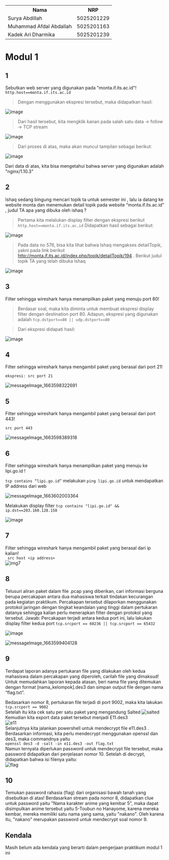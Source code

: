 
<table>
<tr>
<th>Nama</th>
<th>NRP </th>
</tr>
<tr>
<td>Surya Abdillah</td>
<td>5025201229 </td>
</tr>
<tr>
<td>Muhammad Afdal Abdallah</td>
<td>5025201163 </td>
</tr>
<tr>
<td>Kadek Ari Dharmika</td>
<td>5025201239 </td>
</tr>
</table>

# Modul 1

## 1
Sebutkan web server yang digunakan pada "monta.if.its.ac.id"!
```http.host==monta.if.its.ac.id```
> Dengan menggunakan ekspresi tersebut, maka didapatkan hasil:

![image](https://user-images.githubusercontent.com/103357229/192022850-3a94c6ee-7129-4733-9918-1867588207c1.png)

> Dari hasil tersebut, kita mengklik kanan pada salah satu data -> follow -> TCP stream

![image](https://user-images.githubusercontent.com/103357229/192023446-08f99e24-67de-43df-9f13-a8536dc1b834.png)

> Dari proses di atas, maka akan muncul tampilan sebagai berikut:

![image](https://user-images.githubusercontent.com/103357229/192023800-627a76a6-58c5-421a-a768-e9c49b5141b2.png)

Dari data di atas, kita bisa mengetahui bahwa server yang digunakan adalah "nginx/1.10.3"

## 2
Ishaq sedang bingung mencari topik ta untuk semester ini , lalu ia datang ke website monta dan menemukan detail topik pada website “monta.if.its.ac.id” , judul TA apa yang dibuka oleh ishaq ?
> Pertama kita melalukan display filter dengan ekspresi berikut <br>
```http.host==monta.if.its.ac.id```
> Didapatkan hasil sebagai berikut:

![image](https://user-images.githubusercontent.com/103357229/192024891-eaaba41b-379d-4ece-ab7f-ea1805ddc7ac.png)

> Pada data no 576, bisa kita lihat bahwa Ishaq mengakses detailTopik, yakni pada link berikut http://monta.if.its.ac.id/index.php/topik/detailTopik/194 . Berikut judul topik TA yang telah dibuka Ishaq

![image](https://user-images.githubusercontent.com/103357229/192025346-e8600944-ae20-49c0-9889-d96007bc218a.png)

## 3
Filter sehingga wireshark hanya menampilkan paket yang menuju port 80!
> Berdasar soal, maka kita diminta untuk membuat ekspresi display filter dengan destination port 80. Adapun, ekspresi yang digunakan adalah 
```tcp.dstport==80 || udp.dstport==80```

> Dari ekspresi didapati hasil:

![image](https://user-images.githubusercontent.com/103357229/192025676-c8a5e724-ee3e-495c-84a2-6c64f330fa91.png)
## 4
Filter sehingga wireshark hanya mengambil paket yang berasal dari port 21!

```ekspresi: src port 21```

![messageImage_1663598322691](https://user-images.githubusercontent.com/112912351/192091523-54d312e7-b91d-4f83-8832-dfbc18e05575.jpg)

## 5
Filter sehingga wireshark hanya mengambil paket yang berasal dari port 443!

```src port 443```

![messageImage_1663598389318](https://user-images.githubusercontent.com/112912351/192091581-166c87c5-8e0d-4afc-a407-9d4e6cb5e954.jpg)

## 6
Filter sehingga wireshark hanya menampilkan paket yang menuju ke lipi.go.id !

```tcp contains “lipi.go.id”```
melakukan ```ping lipi.go.id``` untuk mendapatkan IP address dari web

![messageImage_1663602003364](https://user-images.githubusercontent.com/112912351/192091620-1fc02204-2b84-4f0e-9fe0-1bcec9e2db2a.jpg)

Melakukan display filter ```tcp contains "lipi.go.id" && ip.dst==203.160.128.158```

![image](https://user-images.githubusercontent.com/112912351/192091727-2e0c4cf4-8c7d-435b-a34a-58cf50a99507.png)

## 7 
Filter sehingga wireshark hanya mengambil paket yang berasal dari ip kalian! <br>
``` src host <ip address>```<br>
![img7](https://drive.google.com/uc?export=view&id=1AgOwdPaj0WR_iGVZ3NPSfr-KsvJH1M8W)

## 8
Telusuri aliran paket dalam file .pcap yang diberikan, cari informasi berguna berupa percakapan antara dua mahasiswa terkait tindakan kecurangan pada kegiatan praktikum. Percakapan tersebut dilaporkan menggunakan protokol jaringan dengan tingkat keandalan yang tinggi dalam pertukaran datanya sehingga kalian perlu menerapkan filter dengan protokol yang tersebut.
Jawab:
Percakapan terjadi antara kedua port ini, lalu lakukan display filter kedua port
```tcp.srcport == 60236 || tcp.srcport == 65432```

![image](https://user-images.githubusercontent.com/112912351/192091800-019fd551-d774-42a5-b82d-9659427e3d9f.png)

![messageImage_1663599404128](https://user-images.githubusercontent.com/112912351/192091763-09982708-47ff-4493-9d49-d807a5c51048.jpg)

## 9
Terdapat laporan adanya pertukaran file yang dilakukan oleh kedua mahasiswa dalam percakapan yang diperoleh, carilah file yang dimaksud! Untuk memudahkan laporan kepada atasan, beri nama file yang ditemukan dengan format [nama_kelompok].des3 dan simpan output file dengan nama “flag.txt”. <br>

Bedasarkan nomor 8, pertukaran file terjadi di port 9002, maka kita lakukan <br>
```tcp.srcport == 9002```<br>
Setelah itu kita cek satu per satu paket yang mengandung Salted
![salted](https://drive.google.com/uc?export=view&id=1btaiWnhaDOrd66_2M0fmQpYZ_i5wuNS5)
<br>
Kemudian kita export data paket tersebut menjadi E11.des3 <br>
![e11](https://drive.google.com/uc?export=view&id=1Eu0pTQpJet1tdYjiuMmajnmFPYjNdImf)<br>
Selanjutnya kita jalankan powershell untuk mendecrypt file e11.des3 . Berdasarkan informasi, kita perlu mendecrypt menggunakan openssl dan des3, maka commandnya yaitu <br>
```openssl des3 -d -salt -in e11.des3 -out flag.txt```
<br>
Namun ternyata diperlukan password untuk mendecrypt file tersebut, maka password didapatkan dari penjelasan nomor 10.
Setelah di decrypt, didapatkan bahwa isi filenya yaitu:<br>
![flag](https://drive.google.com/uc?export=view&id=1gNzNWfliqVtWXs7j4A2QjpWEgHVsmdBV)


## 10 
Temukan password rahasia (flag) dari organisasi bawah tanah yang disebutkan di atas!
Berdasarkan stream pada nomor 8, didapatkan clue untuk password yaitu "Nama karakter anime yang kembar 5", maka dapat disimpulkan anime tersebut yaitu 5-Toubun no Hanayome, karena mereka kembar, mereka memiliki satu nama yang sama, yaitu "nakano". Oleh karena itu, "nakano" merupakan password untuk mendecrypt soal nomor 9.

 ## Kendala
 Masih belum ada kendala yang berarti dalam pengerjaan praktikum modul 1 ini
